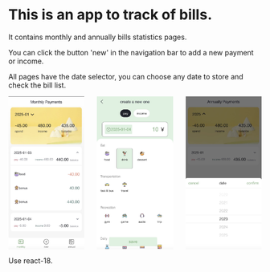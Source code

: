 # This is an app to track of bills.

It contains monthly and annually bills statistics pages. 

You can click the button 'new' in the navigation bar to add a new payment or income.

All pages have the date selector, you can choose any date to store and check the bill list.

<div style="display: flex; justify-content: space-between;">
    <img src="https://raw.githubusercontent.com/victor-YT/bill-app/main/src/assets/readme_images/screen_1.jpeg" alt="image_1" width="30%" />
    <img src="https://raw.githubusercontent.com/victor-YT/bill-app/main/src/assets/readme_images/screen_2.jpeg" alt="image_2" width="30%" />
    <img src="https://raw.githubusercontent.com/victor-YT/bill-app/main/src/assets/readme_images/screen_3.jpeg" alt="image_3" width="30%" />
</div>

Use react-18.
